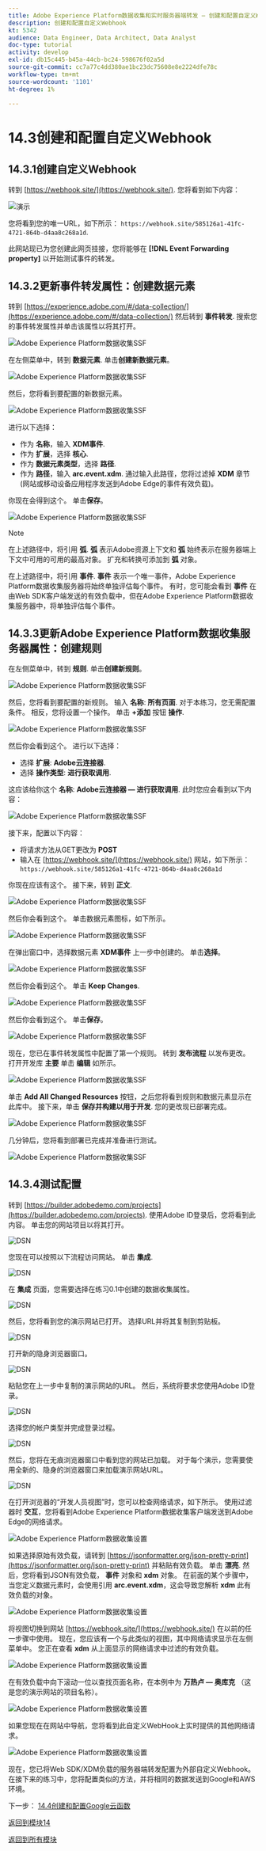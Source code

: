 ```yaml
---
title: Adobe Experience Platform数据收集和实时服务器端转发 — 创建和配置自定义Webhook
description: 创建和配置自定义Webhook
kt: 5342
audience: Data Engineer, Data Architect, Data Analyst
doc-type: tutorial
activity: develop
exl-id: db15c445-b45a-44cb-bc24-598676f02a5d
source-git-commit: cc7a77c4dd380ae1bc23dc75608e8e2224dfe78c
workflow-type: tm+mt
source-wordcount: '1101'
ht-degree: 1%

---
```


# 14.3创建和配置自定义Webhook

## 14.3.1创建自定义Webhook

转到 [https://webhook.site/](https://webhook.site/). 您将看到如下内容：

![演示](./images/webhook1.png)

您将看到您的唯一URL，如下所示： `https://webhook.site/585126a1-41fc-4721-864b-d4aa8c268a1d`.

此网站现已为您创建此网页挂接，您将能够在 **[!DNL Event Forwarding property]** 以开始测试事件的转发。

## 14.3.2更新事件转发属性：创建数据元素

转到 [https://experience.adobe.com/#/data-collection/](https://experience.adobe.com/#/data-collection/) 然后转到 **事件转发**. 搜索您的事件转发属性并单击该属性以将其打开。

![Adobe Experience Platform数据收集SSF](./images/prop1.png)

在左侧菜单中，转到 **数据元素**. 单击&#x200B;**创建新数据元素**。

![Adobe Experience Platform数据收集SSF](./images/de1.png)

然后，您将看到要配置的新数据元素。

![Adobe Experience Platform数据收集SSF](./images/de2.png)

进行以下选择：

- 作为 **名称**，输入 **XDM事件**.
- 作为 **扩展**，选择 **核心**.
- 作为 **数据元素类型**，选择 **路径**.
- 作为 **路径**，输入 **arc.event.xdm**. 通过输入此路径，您将过滤掉 **XDM** 章节(网站或移动设备应用程序发送到Adobe Edge的事件有效负载)。

你现在会得到这个。 单击&#x200B;**保存**。

![Adobe Experience Platform数据收集SSF](./images/de3.png)

>[!NOTE]
>
>在上述路径中，将引用 **弧**. **弧** 表示Adobe资源上下文和 **弧** 始终表示在服务器端上下文中可用的可用的最高对象。 扩充和转换可添加到 **弧** 对象。
>
>在上述路径中，将引用 **事件**. **事件** 表示一个唯一事件，Adobe Experience Platform数据收集服务器将始终单独评估每个事件。 有时，您可能会看到 **事件** 在由Web SDK客户端发送的有效负载中，但在Adobe Experience Platform数据收集服务器中，将单独评估每个事件。

## 14.3.3更新Adobe Experience Platform数据收集服务器属性：创建规则

在左侧菜单中，转到 **规则**. 单击&#x200B;**创建新规则**。

![Adobe Experience Platform数据收集SSF](./images/rl1.png)

然后，您将看到要配置的新规则。 输入 **名称**: **所有页面**. 对于本练习，您无需配置条件。 相反，您将设置一个操作。 单击 **+添加** 按钮 **操作**.

![Adobe Experience Platform数据收集SSF](./images/rl2.png)

然后你会看到这个。 进行以下选择：

- 选择 **扩展**: **Adobe云连接器**.
- 选择 **操作类型**: **进行获取调用**.

这应该给你这个 **名称**: **Adobe云连接器 — 进行获取调用**. 此时您应会看到以下内容：

![Adobe Experience Platform数据收集SSF](./images/rl4.png)

接下来，配置以下内容：

- 将请求方法从GET更改为 **POST**
- 输入在 [https://webhook.site/](https://webhook.site/) 网站，如下所示： `https://webhook.site/585126a1-41fc-4721-864b-d4aa8c268a1d`

你现在应该有这个。 接下来，转到 **正文**.

![Adobe Experience Platform数据收集SSF](./images/rl6.png)

然后你会看到这个。 单击数据元素图标，如下所示。

![Adobe Experience Platform数据收集SSF](./images/rl7.png)

在弹出窗口中，选择数据元素 **XDM事件** 上一步中创建的。 单击&#x200B;**选择**。

![Adobe Experience Platform数据收集SSF](./images/rl8.png)

然后你会看到这个。 单击 **Keep Changes**.

![Adobe Experience Platform数据收集SSF](./images/rl9.png)

然后你会看到这个。 单击&#x200B;**保存**。

![Adobe Experience Platform数据收集SSF](./images/rl10.png)

现在，您已在事件转发属性中配置了第一个规则。 转到 **发布流程** 以发布更改。
打开开发库 **主要** 单击 **编辑** 如所示。

![Adobe Experience Platform数据收集SSF](./images/rl11.png)

单击 **Add All Changed Resources** 按钮，之后您将看到规则和数据元素显示在此库中。 接下来，单击 **保存并构建以用于开发**. 您的更改现已部署完成。

![Adobe Experience Platform数据收集SSF](./images/rl13.png)

几分钟后，您将看到部署已完成并准备进行测试。

![Adobe Experience Platform数据收集SSF](./images/rl14.png)

## 14.3.4测试配置

转到 [https://builder.adobedemo.com/projects](https://builder.adobedemo.com/projects). 使用Adobe ID登录后，您将看到此内容。 单击您的网站项目以将其打开。

![DSN](../module0/images/web8.png)

您现在可以按照以下流程访问网站。 单击 **集成**.

![DSN](../module0/images/web1.png)

在 **集成** 页面，您需要选择在练习0.1中创建的数据收集属性。

![DSN](../module0/images/web2.png)

然后，您将看到您的演示网站已打开。 选择URL并将其复制到剪贴板。

![DSN](../module0/images/web3.png)

打开新的隐身浏览器窗口。

![DSN](../module0/images/web4.png)

粘贴您在上一步中复制的演示网站的URL。 然后，系统将要求您使用Adobe ID登录。

![DSN](../module0/images/web5.png)

选择您的帐户类型并完成登录过程。

![DSN](../module0/images/web6.png)

然后，您将在无痕浏览器窗口中看到您的网站已加载。 对于每个演示，您需要使用全新的、隐身的浏览器窗口来加载演示网站URL。

![DSN](../module0/images/web7.png)

在打开浏览器的“开发人员视图”时，您可以检查网络请求，如下所示。 使用过滤器时 **交互**，您将看到Adobe Experience Platform数据收集客户端发送到Adobe Edge的网络请求。

![Adobe Experience Platform数据收集设置](./images/hook1.png)

如果选择原始有效负载，请转到 [https://jsonformatter.org/json-pretty-print](https://jsonformatter.org/json-pretty-print) 并粘贴有效负载。 单击 **漂亮**. 然后，您将看到JSON有效负载， **事件** 对象和 **xdm** 对象。 在前面的某个步骤中，当您定义数据元素时，会使用引用 **arc.event.xdm**，这会导致您解析 **xdm** 此有效负载的对象。

![Adobe Experience Platform数据收集设置](./images/hook2.png)

将视图切换到网站 [https://webhook.site/](https://webhook.site/) 在以前的任一步骤中使用。 现在，您应该有一个与此类似的视图，其中网络请求显示在左侧菜单中。 您正在查看 **xdm** 从上面显示的网络请求中过滤的有效负载。

![Adobe Experience Platform数据收集设置](./images/hook3.png)

在有效负载中向下滚动一位以查找页面名称，在本例中为 **万热卢 — 奥库克** （这是您的演示网站的项目名称）。

![Adobe Experience Platform数据收集设置](./images/hook4.png)

如果您现在在网站中导航，您将看到此自定义WebHook上实时提供的其他网络请求。

![Adobe Experience Platform数据收集设置](./images/hook5.png)

现在，您已将Web SDK/XDM负载的服务器端转发配置为外部自定义Webhook。 在接下来的练习中，您将配置类似的方法，并将相同的数据发送到Google和AWS环境。

下一步： [14.4创建和配置Google云函数](./ex4.md)

[返回到模块14](./aep-data-collection-ssf.md)

[返回到所有模块](./../../overview.md)

